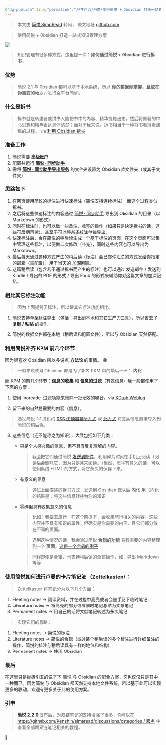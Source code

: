 ```yaml
---
{"dg-publish":true,"permalink":"/P生产力/PKM/使用简悦 + Obsidian 打造一站式知识管理方案/","created":"2024-04-17T15:18:44.000+08:00","updated":"2024-04-24T00:44:07.000+08:00"}
---
```


> 本文由 [简悦 SimpRead](http://ksria.com/simpread/) 转码， 原文地址 [github.com](https://github.com/Kenshin/simpread/discussions/1631)

> 使用简悦 + Obsidian 打造一站式知识管理方案

[![](/img/user/Z-attach/68747470733a2f2f73332e617831782e636f6d2f323032302f31322f32392f72486a4b64312e706e67.png)](https://camo.githubusercontent.com/c4549bc24b2f5d97007f0a495fc1c65c4b74c662d3aa47ec6cdb4a94f8a9a73e/68747470733a2f2f73332e617831782e636f6d2f323032302f31322f32392f72486a4b64312e706e67)

> 知识管理有很多种方式，这里提一种：**如何通过简悦 + Obsidian 进行拆书**。

### 优势

> 简悦 2.1 与 Obsidian 都可以基于本地系统，所以 **你的数据你掌握，且放在你需要的地方**，进行全平台同步。

### 什么是拆书

> 拆书就是转述者或讲书人能把书中的内容、精华提炼出来，然后将原著的中心思想和精华表达具体清楚；而对于我来说，拆书相当于一种将书看薄看熟练的过程。 via [利用 Obsidian 拆书](https://zhuanlan.zhihu.com/p/338719525)

### 准备工作

1.  简悦需要 **[高级账户](https://simpread.pro/price.html)**
2.  配置并运行 **[简悦 · 同步助手](http://ksria.com/simpread/docs/#/Sync)**
3.  需将 **[简悦 · 同步助手导出服务](http://ksria.com/simpread/docs/#/Sync?id=%E5%AF%BC%E5%87%BA%E6%9C%8D%E5%8A%A1)** 的文件夹设置为 Obsidian 库文件夹（或其子文件夹）

### 思路如下

1.  在网页使用简悦的标注进行快速标注（简悦支持连续标注），而这个过程类似拆书。
2.  之后将这些快速标注的内容通过 [简悦 · 同步助手](http://ksria.com/simpread/docs/#/Sync?id=%E5%AF%BC%E5%87%BA%E6%9C%8D%E5%8A%A1) 导出到 Obsidian 的目录（以 Markdown 的形式）
3.  同时在标注时，也可以做一些备注，标签的操作（如果只是快速拆书的话，这些可后期再做），甚至于可以将某条标注单独导出。
4.  快速标注后，会在简悦的稍后读生成一个基于标注的页面，在这个页面可以集中管理这些标注，以便做二次修改（补充），同时这些内容也可以导出为 Markdown。
5.  最后每天通过这种方式产生的稍后读（标注）会已邮件汇总的方式发给你指定的邮箱（需配置），用于当天的 [加深回顾](http://ksria.com/simpread/docs/#/%E6%AF%8F%E6%97%A5%E5%9B%9E%E9%A1%BE)。
6.  这篇稍后读（包含若干通过拆书而产生的标注）也可以通过 发送邮件 / 发送到 Kindle / 导出的 PDF 的形式 / 导出 Epub 的形式来辅助你对这篇文章的加深记忆。

### 相比其它标注功能

> 因为上面提到了标注，所以跟其它标注功能相比。

1.  简悦支持单条标注导出（包括：导出到本地和其它生产力工具），所以省去了 **复制 / 粘贴** 的操作。
    
2.  简悦的数据文件都在本地（稍后读和配置文件），所以与 Obsidian 天然搭配。
    

### 利用简悦补齐 KPM 前几个环节

因为很喜欢 Obsidian 所以多说点 **方法论** 的事情。 😀

> 一般来说使用 Obsidian 都是为了补齐 PKM 中的最后一环： **内化**

而 KPM 的前几个环节：**信息的收集** 和 **信息的过滤**（有效信息）我一般都使用了下面的方案：

1.  使用 Inoreader 过滤功能来筛除一批无效的噪音。via [XDash Weblog](http://xdash.one/use-inoreader-to-filter-news.html)
    
2.  留下来的自然是需要的内容（信息）。
    

> 通过简悦 2.1 提供的 [RSS 阅读器辅助方式](http://ksria.com/simpread/docs/#/RSSReader) 或 [此方式](https://github.com/Kenshin/simpread/discussions/1559) 将这类信息直接导入到简悦的稍后读。

3.  这些信息（还不能称之为知识），大致包括如下几类：
    

    *   只是个人感兴趣的信息，但不具有反复理解的内容。

        
        > 我会把它们通过简悦 [发送到邮件](http://ksria.com/simpread/docs/#/Sync?id=%e9%82%ae%e4%bb%b6%e6%9c%8d%e5%8a%a1)，利用碎片时间在手机上阅读（阅读后会删除它，因为只是用来阅读。（当然，觉得有意义的话，可以使用离线 HTML 的方式，将它永久的保存下来。
        

    *   有意义的信息

        
        > 通过上面描述的拆书方式，发送到 Obsidian 做以后 **内化** 用（内化的结果是：将这些信息转换为你的知识
        

    *   零碎但具有收集意义的信息

        
        > 比如：我要去旅行，在这个前提下，会收集旅行相关的内容，这些内容并不具有知识的属性，但确实是你需要的内容，且它们都分散在不同的页面。
        
        > 遇到这种情况的话，我会通过简悦 [合辑的功能](http://ksria.com/simpread/docs/#/%E7%A8%8D%E5%90%8E%E8%AF%BB?id=%e5%90%88%e8%be%91) 将有需要的内容整理到一个 **页面**，[这是一个合辑的例子](https://simpread.pro/s/z2Axt6i1)
        
        > 同样即便是合辑，也支持稍后读的全部操作，如：导出 Markdown 等等
        

### 使用简悦如何进行卢曼的卡片笔记法 （Zettelkasten）：

> Zettelkasten 将笔记分为以下几个方面：

1.  Fleeting notes → 阅读资料，并在过程中高亮或者会随手记下临时笔记
2.  Literature notes → 将高亮的部分或者临时笔记总结为文献笔记
3.  Permanent notes → 用自己的话将文献笔记转述为永久笔记

> 实现它们的思路：

1.  Fleeting notes → 简悦的标注
2.  Literature notes → 简悦的合辑（或对某个稍后读的多个标注进行详细备注的操作，简悦的标注与稍后读具有一样的地位和结构）
3.  Permanent notes → 使用 Obsidian

### 最后

在这里只是抛砖引玉的说了下 简悦 与 Obsidian 的配合方案，这也仅仅只是其中一种而已。因为简悦 与 Obsidian 都天然支持本地文件系统，所以基于此可以实现更多的联动，欢迎有更多关于此的使用方案。

### 引申

> **[简悦 2.2.0](http://ksria.com/simpread/welcome/version_2.2.0.html)** 发布后，对双链笔记的支持增强了很多，你可以在 [https://github.com/Kenshin/simpread/discussions/categories / 服务](https://github.com/Kenshin/simpread/discussions/categories/%E6%9C%8D%E5%8A%A1) 中查看全部跟双链笔记相关的教程。

🙏